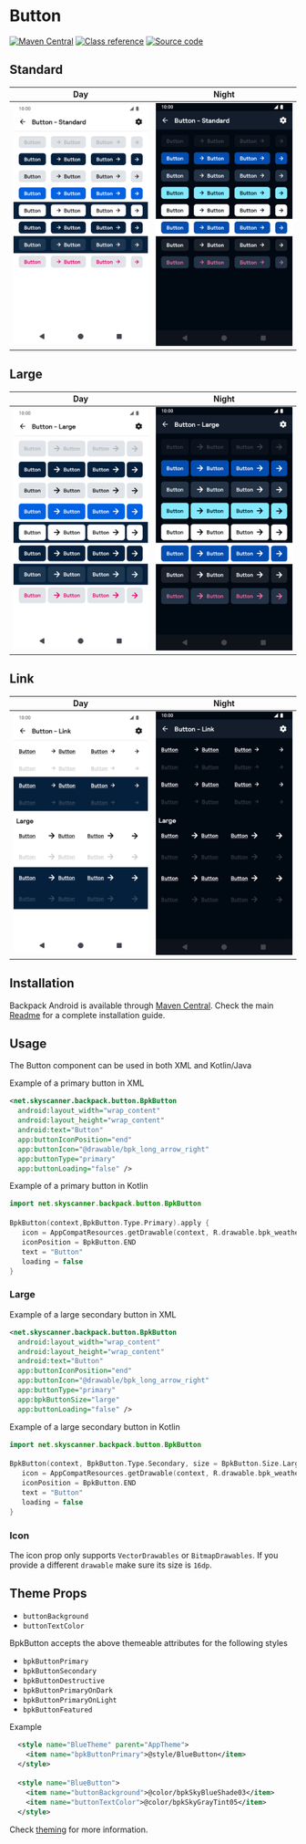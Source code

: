 # Button

[![Maven Central](https://img.shields.io/maven-central/v/net.skyscanner.backpack/backpack-android)](https://search.maven.org/artifact/net.skyscanner.backpack/backpack-android)
[![Class reference](https://img.shields.io/badge/Class%20reference-Android-blue)](https://backpack.github.io/android/Backpack/net.skyscanner.backpack.button)
[![Source code](https://img.shields.io/badge/Source%20code-GitHub-lightgrey)](https://github.com/backpack/android/tree/main/Backpack/src/main/java/net/skyscanner/backpack/button)

## Standard

| Day | Night |
| --- | --- |
| <img src="https://raw.githubusercontent.com/backpack/android/main/docs/view/Button/screenshots/standard.png" alt="Standard Button component" width="375" /> |<img src="https://raw.githubusercontent.com/backpack/android/main/docs/view/Button/screenshots/standard_dm.png" alt="Standard Button component - dark mode" width="375" /> |

## Large

| Day | Night |
| --- | --- |
| <img src="https://raw.githubusercontent.com/backpack/android/main/docs/view/Button/screenshots/large.png" alt="Large Button component" width="375" /> |<img src="https://raw.githubusercontent.com/backpack/android/main/docs/view/Button/screenshots/large_dm.png" alt="Large Button component - dark mode" width="375" /> |

## Link

| Day | Night |
| --- | --- |
| <img src="https://raw.githubusercontent.com/backpack/android/main/docs/view/Button/screenshots/link.png" alt="Link Button component" width="375" /> |<img src="https://raw.githubusercontent.com/backpack/android/main/docs/view/Button/screenshots/link_dm.png" alt="Link Button component - dark mode" width="375" /> |

## Installation

Backpack Android is available through [Maven Central](https://search.maven.org/artifact/net.skyscanner.backpack/backpack-android). Check the main [Readme](https://github.com/skyscanner/backpack-android#installation) for a complete installation guide.

## Usage

The Button component can be used in both XML and Kotlin/Java

Example of a primary button in XML

```xml
<net.skyscanner.backpack.button.BpkButton
  android:layout_width="wrap_content"
  android:layout_height="wrap_content"
  android:text="Button"
  app:buttonIconPosition="end"
  app:buttonIcon="@drawable/bpk_long_arrow_right"
  app:buttonType="primary"
  app:buttonLoading="false" />
```

Example of a primary button in Kotlin

```Kotlin
import net.skyscanner.backpack.button.BpkButton

BpkButton(context,BpkButton.Type.Primary).apply {
   icon = AppCompatResources.getDrawable(context, R.drawable.bpk_weather)
   iconPosition = BpkButton.END
   text = "Button"
   loading = false
}
```

### Large

Example of a large secondary button in XML

```xml
<net.skyscanner.backpack.button.BpkButton
  android:layout_width="wrap_content"
  android:layout_height="wrap_content"
  android:text="Button"
  app:buttonIconPosition="end"
  app:buttonIcon="@drawable/bpk_long_arrow_right"
  app:buttonType="primary"
  app:bpkButtonSize="large"
  app:buttonLoading="false" />
```

Example of a large secondary button in Kotlin

```Kotlin
import net.skyscanner.backpack.button.BpkButton

BpkButton(context, BpkButton.Type.Secondary, size = BpkButton.Size.Large).apply {
   icon = AppCompatResources.getDrawable(context, R.drawable.bpk_weather)
   iconPosition = BpkButton.END
   text = "Button"
   loading = false
}
```

### Icon

The icon prop only supports `VectorDrawables` or `BitmapDrawables`. If you provide a different `drawable` make sure
its size is `16dp`.

## Theme Props

- `buttonBackground`
- `buttonTextColor`

BpkButton accepts the above themeable attributes for the following styles

- `bpkButtonPrimary`
- `bpkButtonSecondary`
- `bpkButtonDestructive`
- `bpkButtonPrimaryOnDark`
- `bpkButtonPrimaryOnLight`
- `bpkButtonFeatured`

Example

```xml
  <style name="BlueTheme" parent="AppTheme">
    <item name="bpkButtonPrimary">@style/BlueButton</item>
  </style>

  <style name="BlueButton">
    <item name="buttonBackground">@color/bpkSkyBlueShade03</item>
    <item name="buttonTextColor">@color/bpkSkyGrayTint05</item>
  </style>

```

Check [theming](https://github.com/backpack/android/blob/main/docs/view/THEMING.md) for more information.
